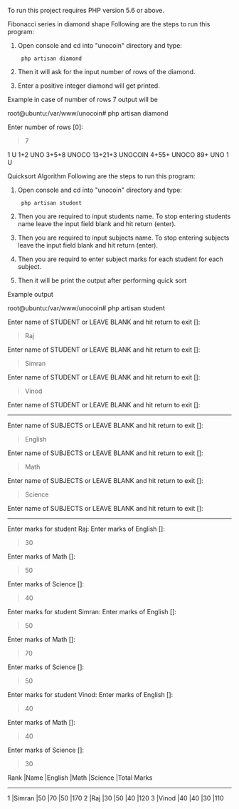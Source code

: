 To run this project requires PHP version 5.6 or above.

Fibonacci series in diamond shape
Following are the steps to run this program:
1. Open console and cd into "unocoin" directory and type:

        php artisan diamond

2. Then it will ask for the input number of rows of the diamond.

3. Enter a positive integer diamond will get printed.

Example in case of number of rows 7 output will be

root@ubuntu:/var/www/unocoin# php artisan diamond

 Enter number of rows [0]:
 > 7

   1       U
  1+2     UNO
 3+5+8   UNOCO
13+21+3 UNOCOIN
 4+55+   UNOCO
  89+     UNO
   1       U



Quicksort Algorithm
Following are the steps to run this program:
1. Open console and cd into "unocoin" directory and type:

        php artisan student

2. Then you are required to input students name. To stop entering students name leave the input field blank and hit return (enter).

3. Then you are required to input subjects name. To stop entering subjects leave the input field blank and hit return (enter).

4. Then you are requird to enter subject marks for each student for each subject.

5. Then it will be print the output after performing quick sort

Example output

root@ubuntu:/var/www/unocoin# php artisan student

 Enter name of STUDENT or LEAVE BLANK and hit return to exit []:
 > Raj

 Enter name of STUDENT or LEAVE BLANK and hit return to exit []:
 > Simran

 Enter name of STUDENT or LEAVE BLANK and hit return to exit []:
 > Vinod

 Enter name of STUDENT or LEAVE BLANK and hit return to exit []:
 >

------------------------------------------------------------
 Enter name of SUBJECTS or LEAVE BLANK and hit return to exit []:
 > English

 Enter name of SUBJECTS or LEAVE BLANK and hit return to exit []:
 > Math

 Enter name of SUBJECTS or LEAVE BLANK and hit return to exit []:
 > Science

 Enter name of SUBJECTS or LEAVE BLANK and hit return to exit []:
 >

------------------------------------------------------------
Enter marks for student Raj:
 Enter marks of English []:
 > 30

 Enter marks of Math []:
 > 50

 Enter marks of Science []:
 > 40

Enter marks for student Simran:
 Enter marks of English []:
 > 50

 Enter marks of Math []:
 > 70

 Enter marks of Science []:
 > 50

Enter marks for student Vinod:
 Enter marks of English []:
 > 40

 Enter marks of Math []:
 > 40

 Enter marks of Science []:
 > 30


Rank      |Name      |English   |Math      |Science   |Total Marks
____________________________________________________________________
1         |Simran    |50        |70        |50        |170
2         |Raj       |30        |50        |40        |120
3         |Vinod     |40        |40        |30        |110